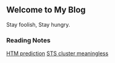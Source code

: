 ## Welcome to My Blog

Stay foolish, Stay hungry.

### Reading Notes

[HTM prediction](https://zhanglu0324.github.io/blog/htm_note/htm01.html)
[STS cluster meaningless](https://zhanglu0324.github.io/blog/motif_note/STS_cluster_meaningless.html)
